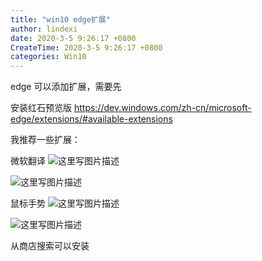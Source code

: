 ```yaml
---
title: "win10 edge扩展"
author: lindexi
date: 2020-3-5 9:26:17 +0800
CreateTime: 2020-3-5 9:26:17 +0800
categories: Win10
---
```



<!--more-->



<div id="toc"></div>

edge 可以添加扩展，需要先

安装红石预览版
https://dev.windows.com/zh-cn/microsoft-edge/extensions/#available-extensions

我推荐一些扩展：

微软翻译
![这里写图片描述](http://img.blog.csdn.net/20160319085157411)

![这里写图片描述](http://i13.tietuku.cn/2aa67e80c3ad9544.png)

鼠标手势
![这里写图片描述](http://i13.tietuku.cn/2a6a4f50e419bd72.png)

![这里写图片描述](http://i13.tietuku.cn/4aee389e78727eb1.png)

从商店搜索可以安装







